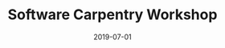 ---
title: Software Carpentry Workshop
date: 2019-07-01
end_date: 2019-07-02
instructors:
- Joshua Stough
- Begüm Topcuoglu
- Kelly Sovacool
helpers:
- Ari Kozik
- Katherine McLean
- Dana King
- Eric Bastien
site: https://UMSWC.github.io/2019-07-1-umich
etherpad: https://pad.carpentries.org/2019-07-01-umich
eventbrite: 
material: 
audience: 
---